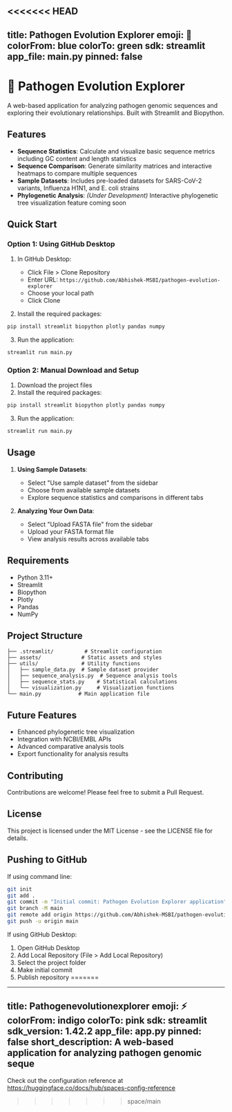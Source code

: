 <<<<<<< HEAD
---
title: Pathogen Evolution Explorer
emoji: 🧬
colorFrom: blue
colorTo: green
sdk: streamlit
app_file: main.py
pinned: false
---

# 🧬 Pathogen Evolution Explorer

A web-based application for analyzing pathogen genomic sequences and exploring their evolutionary relationships. Built with Streamlit and Biopython.

## Features

- **Sequence Statistics**: Calculate and visualize basic sequence metrics including GC content and length statistics
- **Sequence Comparison**: Generate similarity matrices and interactive heatmaps to compare multiple sequences
- **Sample Datasets**: Includes pre-loaded datasets for SARS-CoV-2 variants, Influenza H1N1, and E. coli strains
- **Phylogenetic Analysis**: *(Under Development)* Interactive phylogenetic tree visualization feature coming soon

## Quick Start

### Option 1: Using GitHub Desktop
1. In GitHub Desktop:
   - Click File > Clone Repository
   - Enter URL: `https://github.com/Abhishek-MSBI/pathogen-evolution-explorer`
   - Choose your local path
   - Click Clone

2. Install the required packages:
```bash
pip install streamlit biopython plotly pandas numpy

```

3. Run the application:
```bash
streamlit run main.py
```

### Option 2: Manual Download and Setup
1. Download the project files
2. Install the required packages:
```bash
pip install streamlit biopython plotly pandas numpy
```

3. Run the application:
```bash
streamlit run main.py
```

## Usage

1. **Using Sample Datasets**:
   - Select "Use sample dataset" from the sidebar
   - Choose from available sample datasets
   - Explore sequence statistics and comparisons in different tabs

2. **Analyzing Your Own Data**:
   - Select "Upload FASTA file" from the sidebar
   - Upload your FASTA format file
   - View analysis results across available tabs

## Requirements

- Python 3.11+
- Streamlit
- Biopython
- Plotly
- Pandas
- NumPy

## Project Structure

```
├── .streamlit/          # Streamlit configuration
├── assets/             # Static assets and styles
├── utils/              # Utility functions
│   ├── sample_data.py  # Sample dataset provider
│   ├── sequence_analysis.py  # Sequence analysis tools
│   ├── sequence_stats.py    # Statistical calculations
│   └── visualization.py     # Visualization functions
└── main.py            # Main application file
```

## Future Features

- Enhanced phylogenetic tree visualization
- Integration with NCBI/EMBL APIs
- Advanced comparative analysis tools
- Export functionality for analysis results

## Contributing

Contributions are welcome! Please feel free to submit a Pull Request.

## License

This project is licensed under the MIT License - see the LICENSE file for details.

## Pushing to GitHub

If using command line:
```bash
git init
git add .
git commit -m "Initial commit: Pathogen Evolution Explorer application"
git branch -M main
git remote add origin https://github.com/Abhishek-MSBI/pathogen-evolution-explorer.git
git push -u origin main
```

If using GitHub Desktop:
1. Open GitHub Desktop
2. Add Local Repository (File > Add Local Repository)
3. Select the project folder
4. Make initial commit
5. Publish repository
=======
---
title: Pathogenevolutionexplorer
emoji: ⚡
colorFrom: indigo
colorTo: pink
sdk: streamlit
sdk_version: 1.42.2
app_file: app.py
pinned: false
short_description: A web-based application for analyzing pathogen genomic seque
---

Check out the configuration reference at https://huggingface.co/docs/hub/spaces-config-reference
>>>>>>> space/main

